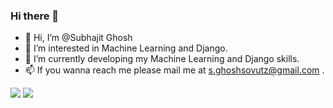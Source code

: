 ### Hi there 👋
- 👋 Hi, I’m @Subhajit Ghosh
- 👀 I’m interested in Machine Learning and Django.
- 🌱 I’m currently developing my Machine Learning and Django skills.
- 📫 If you wanna reach me please mail me at s.ghoshsovutz@gmail.com .
<img src = "https://github-readme-stats.vercel.app/api?username=gsub17">
<img src = "https://github-readme-stats.vercel.app/api/top-langs/?username=gsub17&theme=dark&hide_langs_below=1"/>


<!--
**gsub17/gsub17** is a ✨ _special_ ✨ repository because its `README.md` (this file) appears on your GitHub profile.

Here are some ideas to get you started:

- 🔭 I’m currently working on ...
- 🌱 I’m currently learning ...
- 👯 I’m looking to collaborate on ...
- 🤔 I’m looking for help with ...
- 💬 Ask me about ...
- 📫 How to reach me: ...
- 😄 Pronouns: ...
- ⚡ Fun fact: ...
-->
